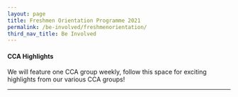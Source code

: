 ```yaml
---
layout: page
title: Freshmen Orientation Programme 2021
permalink: /be-involved/freshmenorientation/
third_nav_title: Be Involved
---
```

#### CCA Highlights

We will feature one CCA group weekly, follow this space for exciting highlights from our various CCA groups!

---

